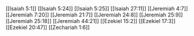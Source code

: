 [[Isaiah 5:1]]
[[Isaiah 5:24]]
[[Isaiah 5:25]]
[[Isaiah 27:11]]
[[Jeremiah 4:7]]
[[Jeremiah 7:20]]
[[Jeremiah 21:7]]
[[Jeremiah 24:8]]
[[Jeremiah 25:9]]
[[Jeremiah 25:18]]
[[Jeremiah 44:21]]
[[Ezekiel 15:2]]
[[Ezekiel 17:3]]
[[Ezekiel 20:47]]
[[Zechariah 1:6]]
